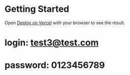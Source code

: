 # Getting Started

Open [Deploy on Vercel](https://crm-system-nuxt-zeta.vercel.app) with your browser to see the result.
# login: test3@test.com
# password: 0123456789
